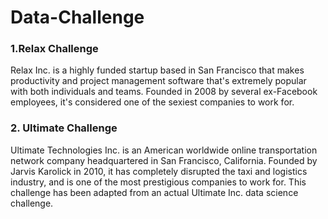 # Data-Challenge

### 1.Relax Challenge <br>

Relax Inc. is a highly funded startup based in San Francisco that makes productivity and project management software that's extremely popular with both individuals and teams. Founded in 2008 by several ex-Facebook employees, it's considered one of the sexiest companies to work for.

### 2. Ultimate Challenge <br>

Ultimate Technologies Inc. is an American worldwide online transportation network company headquartered in San Francisco, California. Founded by Jarvis Karolick in 2010, it has completely disrupted the taxi and logistics industry, and is one of the most prestigious companies to work for. This challenge has been adapted from an actual Ultimate Inc. data science challenge.


